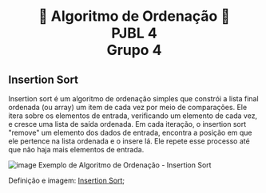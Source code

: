 <h1 align="center">
 📝 Algoritmo de Ordenação 📝 <br>PJBL 4<br>Grupo 4<br>
</h1>


## Insertion Sort

Insertion sort é um algoritmo de ordenação simples que constrói a lista final ordenada (ou array) um item de cada vez por meio de comparações. Ele itera sobre os elementos de entrada, verificando um elemento de cada vez, e cresce uma lista de saída ordenada. Em cada iteração, o insertion sort "remove" um elemento dos dados de entrada, encontra a posição em que ele pertence na lista ordenada e o insere lá. Ele repete esse processo até que não haja mais elementos de entrada.

![image](https://github.com/abressam/algoritmo_ordenacao/assets/77062126/f9e7ce57-8f83-4ef8-a5bf-3c10f4fb3b17)
Exemplo de Algoritmo de Ordenação - Insertion Sort

Definição e imagem: [Insertion Sort](https://www.geeksforgeeks.org/insertion-sort/);
